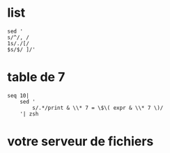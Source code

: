 # list

    sed '
    s/^/, /
    1s/./[/
    $s/$/ ]/'

# table de 7 

    seq 10|
        sed '
            s/.*/print & \\* 7 = \$\( expr & \\* 7 \)/
        '| zsh 

# votre serveur de fichiers

